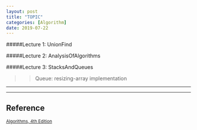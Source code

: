 ```yaml
---
layout: post
title: "TOPIC"
categories: [Algorithm]
date: 2019-07-22
---
```


#####Lecture 1: UnionFind  

#####Lecture 2: AnalysisOfAlgorithms  

#####Lecture 3: StacksAndQueues  

>>Queue: resizing-array implementation























---


---
<h2>Reference</h2>

<small>[Algorithms, 4th Edition](https://algs4.cs.princeton.edu/home/)</small>
